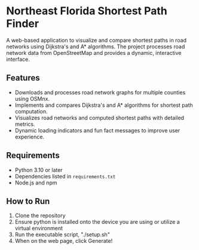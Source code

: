 # Northeast Florida Shortest Path Finder
A web-based application to visualize and compare shortest paths in road networks using Dijkstra's and A* algorithms. The project processes road network data from OpenStreetMap and provides a dynamic, interactive interface.

## Features
- Downloads and processes road network graphs for multiple counties using OSMnx.
- Implements and compares Dijkstra's and A* algorithms for shortest path computation.
- Visualizes road networks and computed shortest paths with detailed metrics.
- Dynamic loading indicators and fun fact messages to improve user experience.

## Requirements
  - Python 3.10 or later
  - Dependencies listed in `requirements.txt`
  - Node.js and npm

## How to Run
1. Clone the repository
2. Ensure python is installed onto the device you are using or utilize a virtual environment
3. Run the executable script, "./setup.sh"
4. When on the web page, click Generate!
